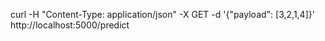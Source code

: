 curl -H "Content-Type: application/json" -X GET -d '{"payload": [3,2,1,4]}' http://localhost:5000/predict


